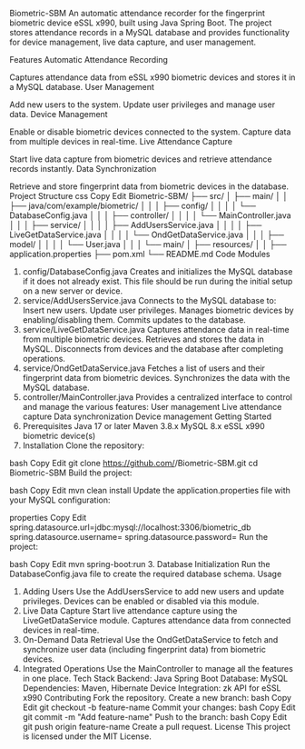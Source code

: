 Biometric-SBM
An automatic attendance recorder for the fingerprint biometric device eSSL x990, built using Java Spring Boot. The project stores attendance records in a MySQL database and provides functionality for device management, live data capture, and user management.

Features
Automatic Attendance Recording

Captures attendance data from eSSL x990 biometric devices and stores it in a MySQL database.
User Management

Add new users to the system.
Update user privileges and manage user data.
Device Management

Enable or disable biometric devices connected to the system.
Capture data from multiple devices in real-time.
Live Attendance Capture

Start live data capture from biometric devices and retrieve attendance records instantly.
Data Synchronization

Retrieve and store fingerprint data from biometric devices in the database.
Project Structure
css
Copy
Edit
Biometric-SBM/
├── src/
│   ├── main/
│   │   ├── java/com/example/biometric/
│   │   │   ├── config/
│   │   │   │   └── DatabaseConfig.java
│   │   │   ├── controller/
│   │   │   │   └── MainController.java
│   │   │   ├── service/
│   │   │   │   ├── AddUsersService.java
│   │   │   │   ├── LiveGetDataService.java
│   │   │   │   └── OndGetDataService.java
│   │   │   ├── model/
│   │   │   │   └── User.java
│   │   │   └── main/
│   ├── resources/
│   │   ├── application.properties
├── pom.xml
└── README.md
Code Modules
1. config/DatabaseConfig.java
Creates and initializes the MySQL database if it does not already exist.
This file should be run during the initial setup on a new server or device.
2. service/AddUsersService.java
Connects to the MySQL database to:
Insert new users.
Update user privileges.
Manages biometric devices by enabling/disabling them.
Commits updates to the database.
3. service/LiveGetDataService.java
Captures attendance data in real-time from multiple biometric devices.
Retrieves and stores the data in MySQL.
Disconnects from devices and the database after completing operations.
4. service/OndGetDataService.java
Fetches a list of users and their fingerprint data from biometric devices.
Synchronizes the data with the MySQL database.
5. controller/MainController.java
Provides a centralized interface to control and manage the various features:
User management
Live attendance capture
Data synchronization
Device management
Getting Started
1. Prerequisites
Java 17 or later
Maven 3.8.x
MySQL 8.x
eSSL x990 biometric device(s)
2. Installation
Clone the repository:

bash
Copy
Edit
git clone https://github.com/<your-username>/Biometric-SBM.git
cd Biometric-SBM
Build the project:

bash
Copy
Edit
mvn clean install
Update the application.properties file with your MySQL configuration:

properties
Copy
Edit
spring.datasource.url=jdbc:mysql://localhost:3306/biometric_db
spring.datasource.username=<your-username>
spring.datasource.password=<your-password>
Run the project:

bash
Copy
Edit
mvn spring-boot:run
3. Database Initialization
Run the DatabaseConfig.java file to create the required database schema.
Usage
1. Adding Users
Use the AddUsersService to add new users and update privileges.
Devices can be enabled or disabled via this module.
2. Live Data Capture
Start live attendance capture using the LiveGetDataService module.
Captures attendance data from connected devices in real-time.
3. On-Demand Data Retrieval
Use the OndGetDataService to fetch and synchronize user data (including fingerprint data) from biometric devices.
4. Integrated Operations
Use the MainController to manage all the features in one place.
Tech Stack
Backend: Java Spring Boot
Database: MySQL
Dependencies: Maven, Hibernate
Device Integration: zk API for eSSL x990
Contributing
Fork the repository.
Create a new branch:
bash
Copy
Edit
git checkout -b feature-name
Commit your changes:
bash
Copy
Edit
git commit -m "Add feature-name"
Push to the branch:
bash
Copy
Edit
git push origin feature-name
Create a pull request.
License
This project is licensed under the MIT License.


